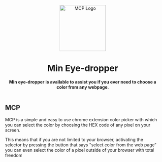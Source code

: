 <div align="center">
  <img src="http://imgfz.com/i/9fsVoZY.png" alt="MCP Logo" width="150">
  <h1>Min Eye-dropper</h1>
  <strong>Min eye-dropper is available to assist you if you ever need to choose a color from any webpage.</strong>
</div>
<br>

## MCP

MCP is a simple and easy to use chrome extension color picker with which you can select the color by choosing the HEX code of any pixel on your screen.

This means that if you are not limited to your browser, activating the selector by pressing the button that says "select color from the web page" you can even select the color of a pixel outside of your browser with total freedom
